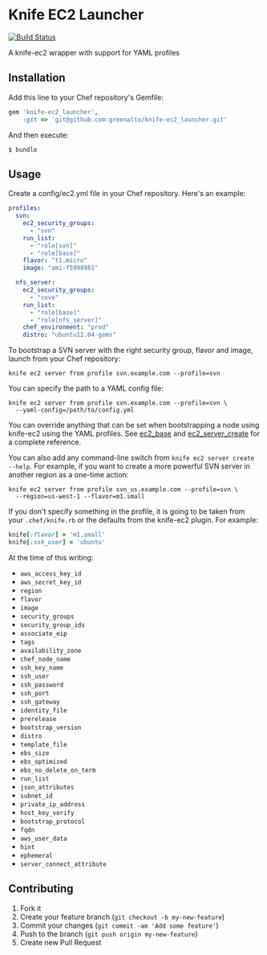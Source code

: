 # Knife EC2 Launcher

[![Build Status](https://travis-ci.org/greenalto/knife-ec2_launcher.png)](https://travis-ci.org/greenalto/knife-ec2_launcher)

A knife-ec2 wrapper with support for YAML profiles

## Installation

Add this line to your Chef repository's Gemfile:

```ruby
gem 'knife-ec2_launcher',
    :git => 'git@github.com:greenalto/knife-ec2_launcher.git'
```

And then execute:

```shell
$ bundle
```

## Usage

Create a config/ec2.yml file in your Chef repository. Here's an example:

```yml
profiles:
  svn:
    ec2_security_groups:
      - "svn"
    run_list:
      - "role[svn]"
      - "role[base]"
    flavor: "t1.micro"
    image: "ami-f5998981"

  nfs_server:
    ec2_security_groups:
      - "cove"
    run_list:
      - "role[base]"
      - "role[nfs_server]"
    chef_environment: "prod"
    distro: "ubuntu12.04-gems"
```

To bootstrap a SVN server with the right security group, flavor and image,
launch from your Chef repository:

```shell
knife ec2 server from profile svn.example.com --profile=svn
```


You can specify the path to a YAML config file:

```shell
knife ec2 server from profile svn.example.com --profile=svn \
  --yaml-config=/path/to/config.yml
```

You can override anything that can be set when bootstrapping a node using
knife-ec2 using the YAML profiles. See
[ec2_base](https://github.com/opscode/knife-ec2/blob/201850a938b3bece4719045786619ed9ad27ff0d/lib/chef/knife/ec2_base.rb#L37-L53)
and
[ec2_server_create](https://github.com/opscode/knife-ec2/blob/master/lib/chef/knife/ec2_server_create.rb#L42-L223)
for a complete reference.

You can also add any command-line switch from `knife ec2 server create --help`.
For example, if you want to create a more powerful SVN server in another region
as a one-time action:

```shell
knife ec2 server from profile svn_us.example.com --profile=svn \
  --region=us-west-1 --flavor=m1.small
```

If you don't specify something in the profile, it is going to be taken from
your `.chef/knife.rb` or the defaults from the knife-ec2 plugin. For example:

```ruby
knife[:flavor] = 'm1.small'
knife[:ssh_user] = 'ubuntu'
```

At the time of this writing:

* `aws_access_key_id`
* `aws_secret_key_id`
* `region`
* `flavor`
* `image`
* `security_groups`
* `security_group_ids`
* `associate_eip`
* `tags`
* `availability_zone`
* `chef_node_name`
* `ssh_key_name`
* `ssh_user`
* `ssh_password`
* `ssh_port`
* `ssh_gateway`
* `identity_file`
* `prerelease`
* `bootstrap_version`
* `distro`
* `template_file`
* `ebs_size`
* `ebs_optimized`
* `ebs_no_delete_on_term`
* `run_list`
* `json_attributes`
* `subnet_id`
* `private_ip_address`
* `host_key_verify`
* `bootstrap_protocol`
* `fqdn`
* `aws_user_data`
* `hint`
* `ephemeral`
* `server_connect_attribute`

## Contributing

1. Fork it
2. Create your feature branch (`git checkout -b my-new-feature`)
3. Commit your changes (`git commit -am 'Add some feature'`)
4. Push to the branch (`git push origin my-new-feature`)
5. Create new Pull Request
